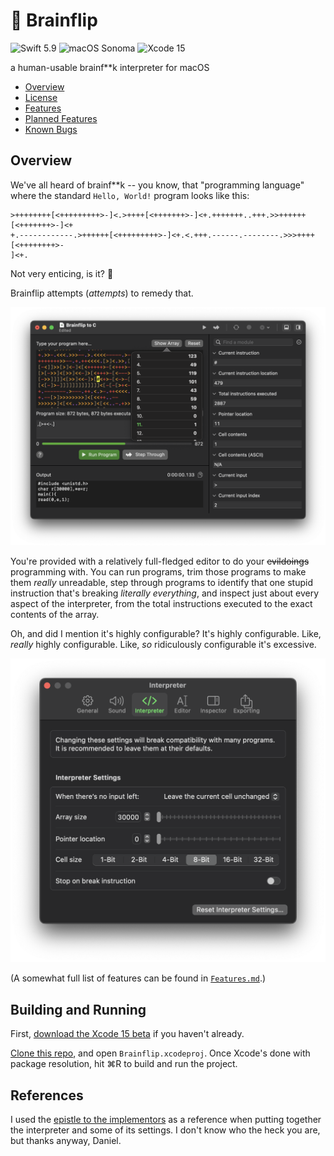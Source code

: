 # 🧠 Brainflip

![Swift 5.9] ![macOS Sonoma] ![Xcode 15]

[Swift 5.9]: https://img.shields.io/badge/Swift-5.9-%23f05138?logo=swift
[macOS Sonoma]: https://img.shields.io/badge/macOS-Sonoma-brightgreen?logo=apple
[Xcode 15]: https://img.shields.io/badge/Xcode-15-%23147efb?logo=Xcode

a human-usable brainf\*\*k interpreter for macOS

 - [Overview](#overview)
 - [License](/License.md)
 - [Features](/Docs/Features.md)
 - [Planned Features](/Docs/Planned.md)
 - [Known Bugs](/Docs/Bugs.md)

## Overview

We've all heard of brainf\*\*k -- you know, that "programming language" where the standard `Hello, World!` program looks like this:

```brainfuck
>++++++++[<+++++++++>-]<.>++++[<+++++++>-]<+.+++++++..+++.>>++++++[<+++++++>-]<+
+.------------.>++++++[<+++++++++>-]<+.<.+++.------.--------.>>>++++[<++++++++>-
]<+.
```

Not very enticing, is it? 🫤

Brainflip attempts (*attempts*) to remedy that.

![Typical Brainflip usage. You gotta admit, it's certainly better than the command line.](/Docs/Images/Demonstration.png)

You're provided with a relatively full-fledged editor to do your ~~evildoings~~ programming with. You can run programs, trim those programs to make them *really* unreadable, step through programs to identify that one stupid instruction that's breaking *literally everything*, and inspect just about every aspect of the interpreter, from the total instructions executed to the exact contents of the array.

Oh, and did I mention it's highly configurable? It's highly configurable. Like, *really* highly configurable. Like, *so* ridiculously configurable it's excessive.

![Brainflip's interpreter settings. You probably shouldn't mess around with some of these.](/Docs/Images/InterpreterSettings.png)

(A somewhat full list of features can be found in [`Features.md`](/Docs/Features.md).)

## Building and Running

First, [download the Xcode 15 beta](https://developer.apple.com/xcode) if you haven't already.

[Clone this repo](https://github.com/kaascevich/Brainflip.git), and open `Brainflip.xcodeproj`. Once Xcode's done with package resolution, hit ⌘R to build and run the project.

## References

I used the [epistle to the implementors](http://brainfuck.org/epistle.html "Hey Siri, define \"epistle\"") as a reference when putting together the interpreter and some of its settings. I don't know who the heck you are, but thanks anyway, Daniel.
